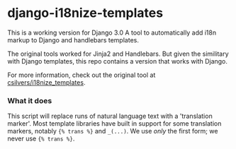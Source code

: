 django-i18nize-templates
=================

This is a working version for Django 3.0
A tool to automatically add i18n markup to Django and handlebars
templates.

The original tools worked for Jinja2 and Handlebars. But given the similitary
with Django templates, this repo contains a version that works with Django.

For more information, check out the original tool at
[csilvers/i18nize_templates](https://github.com/csilvers/i18nize_templates).

### What it does ###

This script will replace runs of natural language text with a
'translation marker'.  Most template libraries have built in support
for some translation markers, notably `{% trans %}` and `_(...)`.  We
use *only* the first form; we never use `{% trans %}`.
